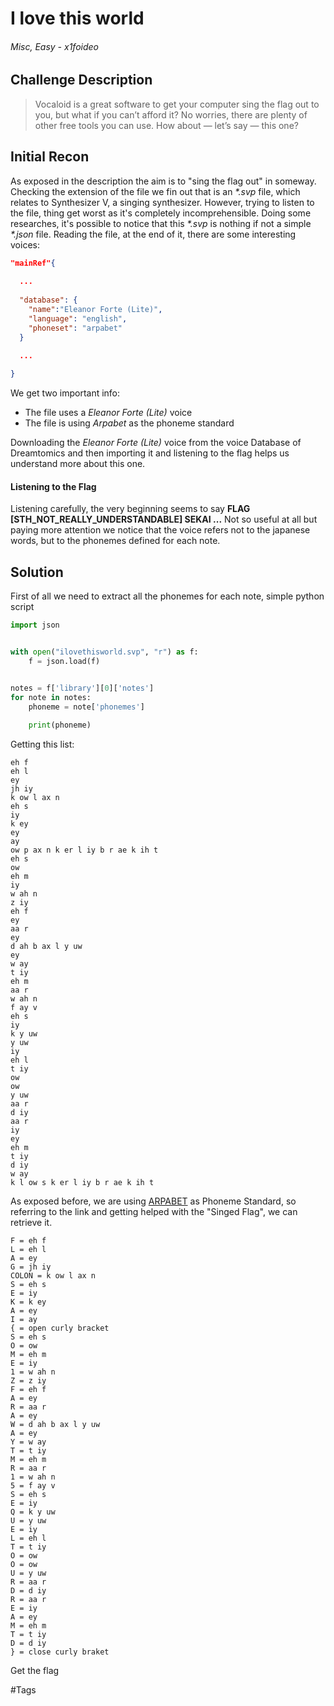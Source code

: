# I love this world

######  Misc, Easy - x1foideo


## Challenge Description

> Vocaloid is a great software to get your computer sing the flag out to you, but what if you can’t afford it? No worries, there are plenty of other free tools you can use. How about — let’s say — this one?


## Initial Recon 

As exposed in the description the aim is to "sing the flag out" in someway.
Checking the extension of the file we fin out that is an _*.svp_ file, which relates to Synthesizer V, a singing synthesizer.
However, trying to listen to the file, thing get worst as it's completely incomprehensible.
Doing some researches, it's possible to notice that this _*.svp_ is nothing if not a simple _*.json_ file.
Reading the file, at the end of it, there are some interesting voices:

```json
"mainRef"{
  
  ...
  
  "database": {
    "name":"Eleanor Forte (Lite)",
    "language": "english",
    "phoneset": "arpabet"
  }

  ...
  
}
```

We get two important info:
- The file uses a _Eleanor Forte (Lite)_ voice
- The file is using _Arpabet_ as the phoneme standard

Downloading the _Eleanor Forte (Lite)_ voice from the voice Database of Dreamtomics and then importing it and listening to the flag helps us understand more about this one.

#### Listening to the Flag

Listening carefully, the very beginning seems to say **FLAG \[STH_NOT_REALLY_UNDERSTANDABLE]  SEKAI ...**
Not so useful at all but paying more attention we notice that the voice refers not to the japanese words, but to the phonemes defined for each note.


## Solution

First of all we need to extract all the phonemes for each note, simple python script 

```python
import json


with open("ilovethisworld.svp", "r") as f:
    f = json.load(f)


notes = f['library'][0]['notes']
for note in notes:
    phoneme = note['phonemes']
    
	print(phoneme)
```

Getting this list:

```plaintext
eh f
eh l
ey
jh iy
k ow l ax n
eh s
iy
k ey
ey
ay
ow p ax n k er l iy b r ae k ih t
eh s
ow
eh m
iy
w ah n
z iy
eh f
ey
aa r
ey
d ah b ax l y uw
ey
w ay
t iy
eh m
aa r
w ah n
f ay v
eh s
iy
k y uw
y uw
iy
eh l
t iy
ow
ow
y uw
aa r
d iy
aa r
iy
ey
eh m
t iy
d iy
w ay
k l ow s k er l iy b r ae k ih t
```

As exposed before, we are using [ARPABET](https://en.wikipedia.org/wiki/ARPABET) as Phoneme Standard, so referring to the link and getting helped with the "Singed Flag", we can retrieve it.

```plaintext
F = eh f
L = eh l
A = ey
G = jh iy
COLON = k ow l ax n
S = eh s
E = iy
K = k ey
A = ey
I = ay
{ = open curly bracket
S = eh s
O = ow
M = eh m
E = iy
1 = w ah n
Z = z iy
F = eh f
A = ey
R = aa r
A = ey
W = d ah b ax l y uw
A = ey
Y = w ay
T = t iy
M = eh m
R = aa r
1 = w ah n
5 = f ay v
S = eh s
E = iy
Q = k y uw
U = y uw
E = iy
L = eh l
T = t iy
O = ow
O = ow
U = y uw
R = aa r
D = d iy
R = aa r
E = iy
A = ey
M = eh m
T = t iy
D = d iy
} = close curly braket
```

Get the flag

#Tags
